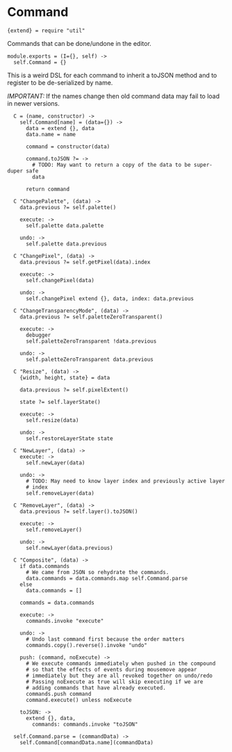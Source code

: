 Command
=======

    {extend} = require "util"

Commands that can be done/undone in the editor.

    module.exports = (I={}, self) ->
      self.Command = {}

This is a weird DSL for each command to inherit a toJSON method and to register
to be de-serialized by name.

*IMPORTANT:* If the names change then old command data may fail to load in newer
versions.

      C = (name, constructor) ->
        self.Command[name] = (data={}) ->
          data = extend {}, data
          data.name = name

          command = constructor(data)

          command.toJSON ?= ->
            # TODO: May want to return a copy of the data to be super-duper safe
            data

          return command

      C "ChangePalette", (data) ->
        data.previous ?= self.palette()

        execute: ->
          self.palette data.palette

        undo: ->
          self.palette data.previous

      C "ChangePixel", (data) ->
        data.previous ?= self.getPixel(data).index

        execute: ->
          self.changePixel(data)

        undo: ->
          self.changePixel extend {}, data, index: data.previous

      C "ChangeTransparencyMode", (data) ->
        data.previous ?= self.paletteZeroTransparent()

        execute: ->
          debugger
          self.paletteZeroTransparent !data.previous

        undo: ->
          self.paletteZeroTransparent data.previous

      C "Resize", (data) ->
        {width, height, state} = data

        data.previous ?= self.pixelExtent()

        state ?= self.layerState()

        execute: ->
          self.resize(data)

        undo: ->
          self.restoreLayerState state

      C "NewLayer", (data) ->
        execute: ->
          self.newLayer(data)

        undo: ->
          # TODO: May need to know layer index and previously active layer
          # index
          self.removeLayer(data)

      C "RemoveLayer", (data) ->
        data.previous ?= self.layer().toJSON()

        execute: ->
          self.removeLayer()

        undo: ->
          self.newLayer(data.previous)

      C "Composite", (data) ->
        if data.commands
          # We came from JSON so rehydrate the commands.
          data.commands = data.commands.map self.Command.parse
        else
          data.commands = []

        commands = data.commands

        execute: ->
          commands.invoke "execute"

        undo: ->
          # Undo last command first because the order matters
          commands.copy().reverse().invoke "undo"

        push: (command, noExecute) ->
          # We execute commands immediately when pushed in the compound
          # so that the effects of events during mousemove appear
          # immediately but they are all revoked together on undo/redo
          # Passing noExecute as true will skip executing if we are
          # adding commands that have already executed.
          commands.push command
          command.execute() unless noExecute

        toJSON: ->
          extend {}, data,
            commands: commands.invoke "toJSON"

      self.Command.parse = (commandData) ->
        self.Command[commandData.name](commandData)
